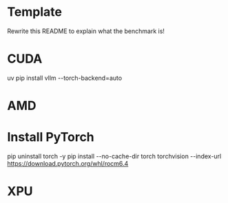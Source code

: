 
# Template

Rewrite this README to explain what the benchmark is!





# CUDA

uv pip install vllm --torch-backend=auto


# AMD

# Install PyTorch
pip uninstall torch -y
pip install --no-cache-dir torch torchvision --index-url https://download.pytorch.org/whl/rocm6.4



# XPU
<!-- git clone https://github.com/vllm-project/vllm.git
cd vllm
pip install --upgrade pips
pip install -v -r requirements/xpu.txt

VLLM_TARGET_DEVICE=xpu python setup.py install -->


